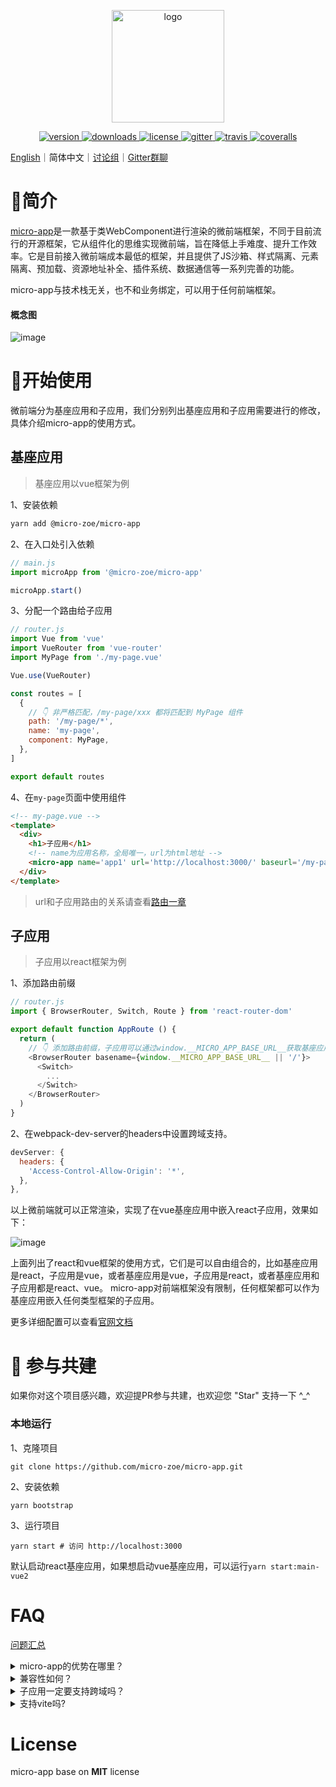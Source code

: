 <p align="center">
  <a href="https://zeroing.jd.com/micro-app/">
    <img src="https://cangdu.org/micro-app/_media/logo.png" alt="logo" width="180"/>
  </a>
</p>

<p align="center">
  <a href="https://www.npmjs.com/package/@micro-zoe/micro-app">
    <img src="https://img.shields.io/npm/v/@micro-zoe/micro-app.svg" alt="version"/>
  </a>
  <a href="https://www.npmjs.com/package/@micro-zoe/micro-app">
    <img src="https://img.shields.io/npm/dt/@micro-zoe/micro-app.svg" alt="downloads"/>
  </a>
  <a href="https://github.com/micro-zoe/micro-app/blob/master/LICENSE">
    <img src="https://img.shields.io/npm/l/@micro-zoe/micro-app.svg" alt="license"/>
  </a>
  <a href="https://gitter.im/zoe-community/zoe-room">
    <img src="https://badges.gitter.im/Join%20Chat.svg" alt="gitter">
  </a>
  <a href="https://travis-ci.com/github/bailicangdu/micro-app">
    <img src="https://travis-ci.com/bailicangdu/micro-app.svg?branch=master" alt="travis"/>
  </a>
  <a href="https://coveralls.io/github/bailicangdu/micro-app?branch=master">
    <img src="https://coveralls.io/repos/github/bailicangdu/micro-app/badge.svg?branch=master" alt="coveralls"/>
  </a>
</p>

[English](https://github.com/micro-zoe/micro-app)｜简体中文｜[讨论组](https://github.com/micro-zoe/micro-app/discussions)｜[Gitter群聊](https://gitter.im/zoe-community/zoe-room)

# 📖简介
[micro-app](https://github.com/micro-zoe/micro-app/issues/8)是一款基于类WebComponent进行渲染的微前端框架，不同于目前流行的开源框架，它从组件化的思维实现微前端，旨在降低上手难度、提升工作效率。它是目前接入微前端成本最低的框架，并且提供了JS沙箱、样式隔离、元素隔离、预加载、资源地址补全、插件系统、数据通信等一系列完善的功能。

micro-app与技术栈无关，也不和业务绑定，可以用于任何前端框架。

#### 概念图
![image](https://img10.360buyimg.com/imagetools/jfs/t1/168885/23/20790/54203/6084d445E0c9ec00e/d879637b4bb34253.png ':size=750')

# 🔧开始使用
微前端分为基座应用和子应用，我们分别列出基座应用和子应用需要进行的修改，具体介绍micro-app的使用方式。

## 基座应用
> 基座应用以vue框架为例

1、安装依赖
```bash
yarn add @micro-zoe/micro-app
```

2、在入口处引入依赖
```js
// main.js
import microApp from '@micro-zoe/micro-app'

microApp.start()
```

3、分配一个路由给子应用
```js
// router.js
import Vue from 'vue'
import VueRouter from 'vue-router'
import MyPage from './my-page.vue'

Vue.use(VueRouter)

const routes = [
  {
    // 👇 非严格匹配，/my-page/xxx 都将匹配到 MyPage 组件
    path: '/my-page/*', 
    name: 'my-page',
    component: MyPage,
  },
]

export default routes
```

4、在`my-page`页面中使用组件
```html
<!-- my-page.vue -->
<template>
  <div>
    <h1>子应用</h1>
    <!-- name为应用名称，全局唯一，url为html地址 -->
    <micro-app name='app1' url='http://localhost:3000/' baseurl='/my-page'></micro-app>
  </div>
</template>
```

> url和子应用路由的关系请查看[路由一章](https://zeroing.jd.com/micro-app/docs.html#/zh-cn/route)

## 子应用
> 子应用以react框架为例

1、添加路由前缀

```js
// router.js
import { BrowserRouter, Switch, Route } from 'react-router-dom'

export default function AppRoute () {
  return (
    // 👇 添加路由前缀，子应用可以通过window.__MICRO_APP_BASE_URL__获取基座应用下发的baseurl
    <BrowserRouter basename={window.__MICRO_APP_BASE_URL__ || '/'}>
      <Switch>
        ...
      </Switch>
    </BrowserRouter>
  )
}
```

2、在webpack-dev-server的headers中设置跨域支持。
```js
devServer: {
  headers: {
    'Access-Control-Allow-Origin': '*',
  },
},
```

以上微前端就可以正常渲染，实现了在vue基座应用中嵌入react子应用，效果如下：

![image](https://img12.360buyimg.com/imagetools/jfs/t1/196940/34/1541/38365/610a14fcE46c21374/c321b9f8fa50a8fc.png)

上面列出了react和vue框架的使用方式，它们是可以自由组合的，比如基座应用是react，子应用是vue，或者基座应用是vue，子应用是react，或者基座应用和子应用都是react、vue。 micro-app对前端框架没有限制，任何框架都可以作为基座应用嵌入任何类型框架的子应用。

更多详细配置可以查看[官网文档](https://zeroing.jd.com/micro-app/docs.html#/zh-cn/start)

# 🤝 参与共建
如果你对这个项目感兴趣，欢迎提PR参与共建，也欢迎您 "Star" 支持一下 ^_^

### 本地运行
1、克隆项目
```
git clone https://github.com/micro-zoe/micro-app.git
```

2、安装依赖
```
yarn bootstrap
```

3、运行项目
```
yarn start # 访问 http://localhost:3000
```

默认启动react基座应用，如果想启动vue基座应用，可以运行`yarn start:main-vue2`

# FAQ
[问题汇总](https://zeroing.jd.com/micro-app/docs.html#/zh-cn/questions)
<details>

  <summary>micro-app的优势在哪里？</summary>
  上手简单、侵入性低，只需改动少量的代码即可接入微前端，同时提供丰富的功能。

  具体细节请参考文章：[micro-app介绍](https://github.com/micro-zoe/micro-app/issues/8)

</details>
<details>
  <summary>兼容性如何？</summary>
  micro-app依赖于CustomElements和Proxy两个较新的API。

  对于不支持CustomElements的浏览器，可以通过引入polyfill进行兼容，详情可参考：[webcomponents/polyfills](https://github.com/webcomponents/polyfills/tree/master/packages/custom-elements)。

  但是Proxy暂时没有做兼容，所以对于不支持Proxy的浏览器无法运行micro-app。

  浏览器兼容性可以查看：[Can I Use](https://caniuse.com/?search=Proxy)

  总体如下：
  - PC端：除了IE浏览器，其它浏览器基本兼容。
  - 移动端：ios10+、android5+
</details>

<details>
  <summary>子应用一定要支持跨域吗？</summary>
  是的！

  如果是开发环境，可以在webpack-dev-server中设置headers支持跨域。
  ```js
  devServer: {
    headers: {
      'Access-Control-Allow-Origin': '*',
    },
  },
  ```

  如果是线上环境，可以通过[配置nginx](https://segmentfault.com/a/1190000012550346)支持跨域。
</details>

<details>
  <summary>支持vite吗?</summary>
  
  支持，详情请查看[适配vite](https://zeroing.jd.com/micro-app/docs.html#/zh-cn/other?id=_3%e3%80%81%e9%80%82%e9%85%8dvite)
</details>

# License
micro-app base on **MIT** license
